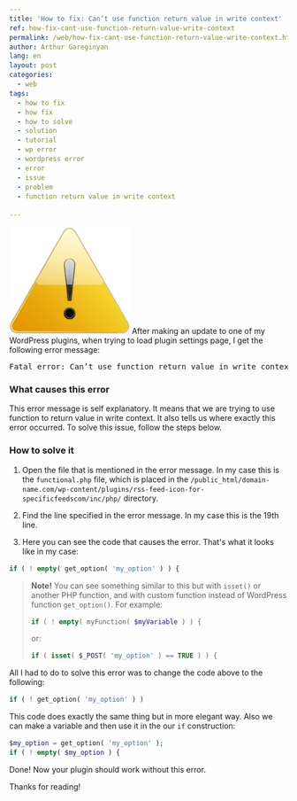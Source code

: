 ```yaml
---
title: 'How to fix: Can’t use function return value in write context'
ref: how-fix-cant-use-function-return-value-write-context
permalink: /web/how-fix-cant-use-function-return-value-write-context.html
author: Arthur Gareginyan
lang: en
layout: post
categories:
  - web
tags:
  - how to fix
  - how fix
  - how to solve
  - solution
  - tutorial
  - wp error
  - wordpress error
  - error
  - issue
  - problem
  - function return value in write context

---
```


![thumb](/images/thumbnail/error.png)
After making an update to one of my WordPress plugins, when trying to load plugin settings page, I get the following error message:
<pre>
Fatal error: Can’t use function return value in write context in /public_html/domain-name.com/wp-content/plugins/rss-feed-icon-for-specificfeedscom/inc/php/functional.php on line 19
</pre>



### What causes this error

This error message is self explanatory. It means that we are trying to use function to return value in write context. It also tells us where exactly this error occurred. To solve this issue, follow the steps below.


### How to solve it

1. Open the file that is mentioned in the error message. In my case this is the `functional.php` file, which is placed in the `/public_html/domain-name.com/wp-content/plugins/rss-feed-icon-for-specificfeedscom/inc/php/` directory.

2. Find the line specified in the error message. In my case this is the 19th line.

3. Here you can see the code that causes the error. That's what it looks like in my case:

```php
if ( ! empty( get_option( 'my_option' ) ) {
```

> **Note!** You can see something similar to this but with `isset()` or another PHP function, and with custom function instead of WordPress function `get_option()`. For example:
>
>```php
>if ( ! empty( myFunction( $myVariable ) ) {
>```
>
> or:
> 
>```php
>if ( isset( $_POST( 'my_option' ) == TRUE ) ) {
>```

All I had to do to solve this error was to change the code above to the following:

```php
if ( ! get_option( 'my_option' ) )
```

This code does exactly the same thing but in more elegant way. Also we can make a variable and then use it in the our `if` construction:

```php
$my_option = get_option( 'my_option' );
if ( ! empty( $my_option ) {
```

Done! Now your plugin should work without this error.

Thanks for reading!
